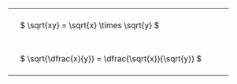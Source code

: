 ---
---

#  
<br>
<style type="text/css">
#T_138d9 th.col_heading {
  text-align: left;
  font-size: 1em;
}
#T_138d9 td {
  text-align: left;
  font-size: 1em;
  padding: 1.5em;
}
#T_138d9_row0_col0, #T_138d9_row1_col0 {
  width: 400px;
  white-space: pre-wrap;
}
</style>
<table id="T_138d9">
  <thead>
  </thead>
  <tbody>
    <tr>
      <td id="T_138d9_row0_col0" class="data row0 col0" >$ \sqrt{xy} = \sqrt{x} \times \sqrt{y} $</td>
    </tr>
    <tr>
      <td id="T_138d9_row1_col0" class="data row1 col0" >$ \sqrt{\dfrac{x}{y}} = \dfrac{\sqrt{x}}{\sqrt{y}} $</td>
    </tr>
  </tbody>
</table>
